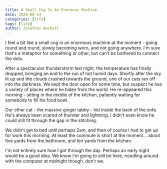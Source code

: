 ```yaml
---
title: A Small Cog In An Enormous Machine
date: 2020-08-14
categories: [life]
tags: [life]
author: Jonathan Beckett
---
```


I feel a bit like a small cog in an enormous machine at the moment - going round and round, slowly becoming worn, and not going anywhere. I'm sure that's a metaphor for something or other, but can't be bothered to connect the dots.

After a spectacular thunderstorm last night, the temperature has finally dropped, bringing an end to the run of hot humid days. Shortly after the sky lit up and the clouds crashed towards the ground, one of our cats ran off into the darkness. We kept the door open for some time, but suspect he has a variety of places where he hides from the world. He re-appeared this morning - sitting in the middle of the kitchen, patiently waiting for somebody to fill his food bowl.

Our other cat - the massive ginger tabby - hid inside the back of the sofa. He's always been scared of thunder and lightning. I didn't even know he could still fit through the gap in the stitching.

We didn't get to bed until perhaps 2am, and then of course I had to get up for work this morning. At least the commute is short at the moment... about five yards from the bathroom, and ten yards from the kitchen.

I'm not entirely sure how I got through the day. Perhaps an early night would be a good idea. We know I'm going to still be here, noodling around with the computer at midnight though, don't we.